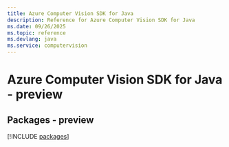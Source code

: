 ```yaml
---
title: Azure Computer Vision SDK for Java
description: Reference for Azure Computer Vision SDK for Java
ms.date: 09/26/2025
ms.topic: reference
ms.devlang: java
ms.service: computervision
---
```

# Azure Computer Vision SDK for Java - preview
## Packages - preview
[!INCLUDE [packages](computer-vision-index.md)]